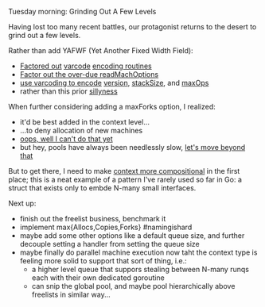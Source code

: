 Tuesday morning: Grinding Out A Few Levels

Having lost too many recent battles, our protagonist returns to the desert to
grind out a few levels.

Rather than add YAFWF (Yet Another Fixed Width Field):
- [Factored out][8e8a0191] [varcode][e9dbca63] [encoding routines][984ea345]
- [Factor out the over-due readMachOptions][c10d742f]
- [use varcoding to encode][0674d443] [version][0080496c], [stackSize][f7a1a2b0], and [maxOps][c74fc784]
- rather than this prior [sillyness][9473f6ca]

When further considering adding a maxForks option, I realized:
- it'd be best added in the context level...
- ...to deny allocation of new machines
- [oops, well I can't do that yet][5b037b22]
- but hey, pools have always been needlessly slow, [let's move beyond that][38b8be18]

But to get there, I need to make [context more compositional][eb0f9fbe] in the
first place; this is a neat example of a pattern I've rarely used so far in Go:
a struct that exists only to embde N-many small interfaces.

Next up:
- finish out the freelist business, benchmark it
- implement max{Allocs,Copies,Forks} #namingishard
- maybe add some other options like a default queue size, and further decouple
  setting a handler from setting the queue size
- maybe finally do parallel machine execution now taht the context type is
  feeling more solid to support that sort of thing, i.e.:
  - a higher level queue that suppors stealing between N-many runqs each with
    their own dedicated goroutine
  - can snip the global pool, and maybe pool hierarchically above freelists in
    similar way...

[38b8be18]: https://github.com/jcorbin/stackvm/commit/38b8be18e1f12bccb2a1ac510e7a14cf10c0c54e
[6b5b622e]: https://github.com/jcorbin/stackvm/commit/6b5b622e2360b1033058df6393d3801cf1a55f4b
[5b037b22]: https://github.com/jcorbin/stackvm/commit/5b037b222876b1688bfba31193d3673b82722c44
[eb0f9fbe]: https://github.com/jcorbin/stackvm/commit/eb0f9fbe9ddac629c153b32afe729952b67c8bd0
[ffecd257]: https://github.com/jcorbin/stackvm/commit/ffecd2575d95e907633a823280452c753d91c0b0
[5c577afb]: https://github.com/jcorbin/stackvm/commit/5c577afb01e03d0221967dbd827577a0089652cf
[efc60682]: https://github.com/jcorbin/stackvm/commit/efc6068219e43d8704525f5b7735588100298463
[9473f6ca]: https://github.com/jcorbin/stackvm/commit/9473f6cab47618f8e0adc7520529a27a55714100
[0080496c]: https://github.com/jcorbin/stackvm/commit/0080496c8a435c994d89f160206409482a74dd7f
[f7a1a2b0]: https://github.com/jcorbin/stackvm/commit/f7a1a2b0fa43cc1c7f22f7123ccb346eecdebc63
[c74fc784]: https://github.com/jcorbin/stackvm/commit/c74fc784333c3624660a80dbd716b0be85ec2ffa
[0674d443]: https://github.com/jcorbin/stackvm/commit/0674d4433bd5fc25145eb6d01bed8797b690e0ed
[c10d742f]: https://github.com/jcorbin/stackvm/commit/c10d742f52ff98ae421e4a6264b2dc4b62ef2e82
[8e8a0191]: https://github.com/jcorbin/stackvm/commit/8e8a01917d979344a308258f30c17fb8d4e85c84
[ba56ba5e]: https://github.com/jcorbin/stackvm/commit/ba56ba5ec62b017cfc0bd4f8fbed98edb23e720a
[984ea345]: https://github.com/jcorbin/stackvm/commit/984ea345be77f8886ee96123d54cab2daf156c94
[e9dbca63]: https://github.com/jcorbin/stackvm/commit/e9dbca63657b775d9f79297308bc295991da9778
[2d3fd1b4]: https://github.com/jcorbin/stackvm/commit/2d3fd1b403cf817d29c37aad17c89da85f5fd5e9
[f096e3ca]: https://github.com/jcorbin/stackvm/commit/f096e3ca256aa5421f6f6d6f8b711da1e0db794e
